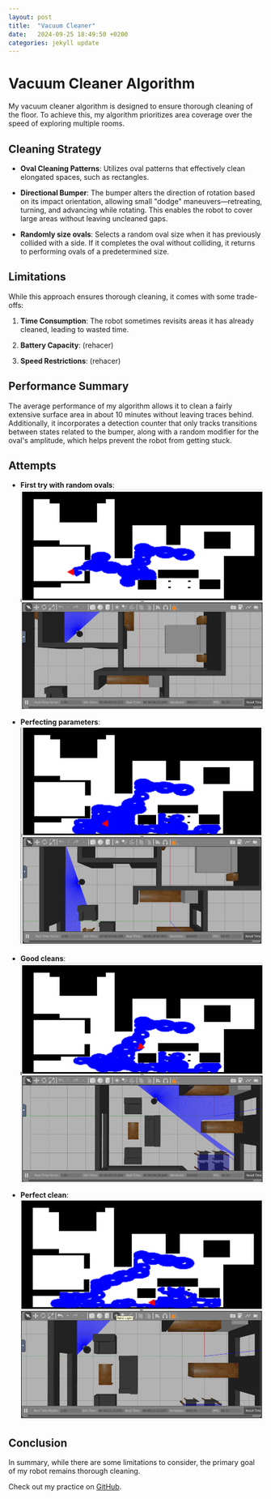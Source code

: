 ```yaml
---
layout: post
title:  "Vacuum Cleaner"
date:   2024-09-25 18:49:50 +0200
categories: jekyll update
---
```


# Vacuum Cleaner Algorithm

My vacuum cleaner algorithm is designed to ensure thorough cleaning of the floor. To achieve this, my algorithm prioritizes area coverage over the speed of exploring multiple rooms.

## Cleaning Strategy

- **Oval Cleaning Patterns**: 
  Utilizes oval patterns that effectively clean elongated spaces, such as rectangles.

- **Directional Bumper**: 
  The bumper alters the direction of rotation based on its impact orientation, allowing small "dodge" maneuvers—retreating, turning, and advancing while rotating. This enables the robot to cover large areas without leaving uncleaned gaps.

- **Randomly size ovals**: 
  Selects a random oval size when it has previously collided with a side. If it completes the oval without colliding, it returns to performing ovals of a predetermined size.

## Limitations

While this approach ensures thorough cleaning, it comes with some trade-offs:

1. **Time Consumption**: 
   The robot sometimes revisits areas it has already cleaned, leading to wasted time.

2. **Battery Capacity**: 
(rehacer)
3. **Speed Restrictions**: 
(rehacer)

## Performance Summary

The average performance of my algorithm allows it to clean a fairly extensive surface area in about 10 minutes without leaving traces behind. Additionally, it incorporates a detection counter that only tracks transitions between states related to the bumper, along with a random modifier for the oval's amplitude, which helps prevent the robot from getting stuck.

## Attempts

- **First try with random ovals**:
    ![Texto alternativo](/assets/images/Vacuum_cleaner_randomly.png)

- **Perfecting parameters**:
    ![Texto alternativo](/assets/images/Bastante_bueno.png)

- **Good cleans**:
    ![Texto alternativo](/assets/images/simplemente_increible.png)

- **Perfect clean**:
    ![Texto alternativo](/assets/images/Vacuum_cleaner_10min.png)

## Conclusion

In summary, while there are some limitations to consider, the primary goal of my robot remains thorough cleaning.

Check out my practice on [GitHub][github-p1].

[github-p1]: https://github.com/urjc-docencia-robotica-movil/p1-vacuum-cleaner-24-25-avalen2022

